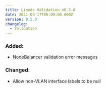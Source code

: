 ```yaml
---
title: Linode Validation v0.5.0
date: 2021-09-17T05:00:00.000Z
version: 0.5.0
changelog:
  - Validation
---
```


### Added:
- NodeBalancer validation error messages

### Changed:
- Allow non-VLAN interface labels to be null 
